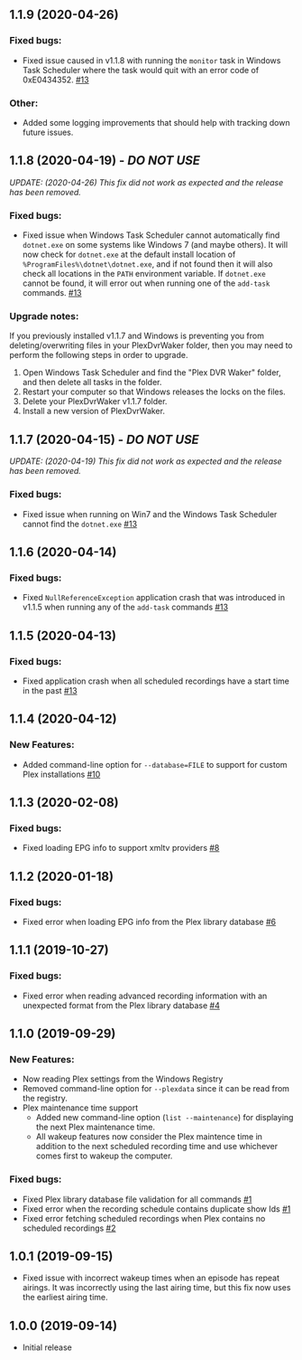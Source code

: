 ## 1.1.9 (2020-04-26)
### Fixed bugs:
- Fixed issue caused in v1.1.8 with running the `monitor` task in Windows Task Scheduler where the task would quit with an error code of 0xE0434352. [#13](https://github.com/kmahon37/plex-dvr-waker/issues/13)

### Other:
- Added some logging improvements that should help with tracking down future issues.

## 1.1.8 (2020-04-19) - _DO NOT USE_
_UPDATE: (2020-04-26) This fix did not work as expected and the release has been removed._
### Fixed bugs:
- Fixed issue when Windows Task Scheduler cannot automatically find `dotnet.exe` on some systems like Windows 7 (and maybe others).  It will now check for `dotnet.exe` at the default install location of `%ProgramFiles%\dotnet\dotnet.exe`, and if not found then it will also check all locations in the `PATH` environment variable.  If `dotnet.exe` cannot be found, it will error out when running one of the `add-task` commands. [#13](https://github.com/kmahon37/plex-dvr-waker/issues/13)

### Upgrade notes:
If you previously installed v1.1.7 and Windows is preventing you from deleting/overwriting files in your PlexDvrWaker folder, then you may need to perform the following steps in order to upgrade.
1. Open Windows Task Scheduler and find the "Plex DVR Waker" folder, and then delete all tasks in the folder.
2. Restart your computer so that Windows releases the locks on the files.
3. Delete your PlexDvrWaker v1.1.7 folder.
4. Install a new version of PlexDvrWaker.

## 1.1.7 (2020-04-15) - _DO NOT USE_
_UPDATE: (2020-04-19) This fix did not work as expected and the release has been removed._
### Fixed bugs:
- Fixed issue when running on Win7 and the Windows Task Scheduler cannot find the `dotnet.exe` [#13](https://github.com/kmahon37/plex-dvr-waker/issues/13)

## 1.1.6 (2020-04-14)
### Fixed bugs:
- Fixed `NullReferenceException` application crash that was introduced in v1.1.5 when running any of the `add-task` commands [#13](https://github.com/kmahon37/plex-dvr-waker/issues/13)

## 1.1.5 (2020-04-13)
### Fixed bugs:
- Fixed application crash when all scheduled recordings have a start time in the past [#13](https://github.com/kmahon37/plex-dvr-waker/issues/13)

## 1.1.4 (2020-04-12)
### New Features:
- Added command-line option for `--database=FILE` to support for custom Plex installations [#10](https://github.com/kmahon37/plex-dvr-waker/issues/10)

## 1.1.3 (2020-02-08)
### Fixed bugs:
- Fixed loading EPG info to support xmltv providers [#8](https://github.com/kmahon37/plex-dvr-waker/issues/8)

## 1.1.2 (2020-01-18)
### Fixed bugs:
- Fixed error when loading EPG info from the Plex library database [#6](https://github.com/kmahon37/plex-dvr-waker/issues/6)

## 1.1.1 (2019-10-27)
### Fixed bugs:
- Fixed error when reading advanced recording information with an unexpected format from the Plex library database [#4](https://github.com/kmahon37/plex-dvr-waker/issues/4)

## 1.1.0 (2019-09-29)
### New Features:
- Now reading Plex settings from the Windows Registry
- Removed command-line option for `--plexdata` since it can be read from the registry.
- Plex maintenance time support
  - Added new command-line option (`list --maintenance`) for displaying the next Plex maintenance time.
  - All wakeup features now consider the Plex maintence time in addition to the next scheduled recording time and use whichever comes first to wakeup the computer.
### Fixed bugs:
- Fixed Plex library database file validation for all commands [#1](https://github.com/kmahon37/plex-dvr-waker/issues/1)
- Fixed error when the recording schedule contains duplicate show Ids [#1](https://github.com/kmahon37/plex-dvr-waker/issues/1)
- Fixed error fetching scheduled recordings when Plex contains no scheduled recordings [#2](https://github.com/kmahon37/plex-dvr-waker/issues/2)

## 1.0.1 (2019-09-15)
- Fixed issue with incorrect wakeup times when an episode has repeat airings.  It was incorrectly using the last airing time, but this fix now uses the earliest airing time.

## 1.0.0 (2019-09-14)
- Initial release